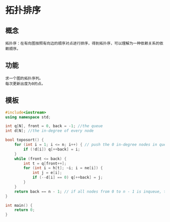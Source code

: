 # 拓扑排序

## 概念
    拓扑序：在有向图按照有向边的顺序对点进行排序，得到拓扑序，可以理解为一种依赖关系的依赖顺序。
    
## 功能
    求一个图的拓扑序列。
    每次更新出度为0的点。

## 模板
```cpp
#include<iostream>
using namespace std;

int q[N], front = 0, back = -1; //the queue
int d[N]; //the in-degree of every node

bool toposort() {
    for (int i = 1; i <= n; i++) { // push the 0 in-degree nodes in queue
        if (!d[i]) q[++back] = i;
    }
    while (front <= back) {
        int t = q[front++];
        for (int i = h[t]; ~i; i = ne[i]) {
            int j = e[i];
            if (--d[i] == 0) q[++back] = j;
        }
    }
    return back == n - 1; // if all nodes from 0 to n - 1 is inqueue, the graph has tpo sequence, or it don't.
}

int main() {
    return 0;
}
```
